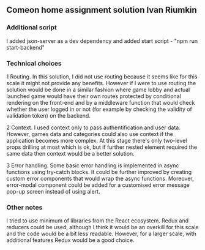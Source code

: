 ## Comeon home assignment solution Ivan Riumkin

### Additional script
I added json-server as a dev dependency and added start script - "npm run start-backend"

### Technical choices

1 Routing. In this solution, I did not use routing because it seems like for this scale it might not provide any benefits. However if I were to use routing the solution would be done in a similar fashion where game lobby and actual launched game would have their own routes protected by conditional rendering on the front-end and by a middleware function that would check whether the user logged in or not (for example by checking the validity of validation token) on the backend.

2 Context. I used context only to pass authentification and user data. However, games data and categories could also use context if the application becomes more complex. At this stage there's only two-level props drilling at most which is ok, but if further nested element required the same data then context would be a better solution.

3 Error handling. Some basic error handling is implemented in async functions using try-catch blocks. It could be further improved by creating custom error components that would wrap the async functions. Moreover, error-modal component could be added for a customised error message pop-up screen instead of using alert.

### Other notes

I tried to use minimum of libraries from the React ecosystem. Redux and reducers could be used, although I think it would be an overkill for this scale and the code would be a bit less readable. However, for a larger scale, with additional features Redux would be a good choice.
